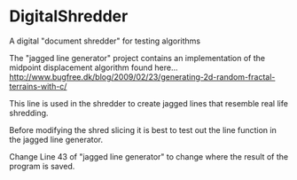 DigitalShredder
===============

A digital "document shredder" for testing algorithms


The "jagged line generator" project contains an implementation of the 
midpoint displacement algorithm found here... 
http://www.bugfree.dk/blog/2009/02/23/generating-2d-random-fractal-terrains-with-c/

This line is used in the shredder to create jagged lines that resemble real life shredding.

Before modifying the shred slicing it is best to test out the line function in the jagged line generator.

Change Line 43 of "jagged line generator" to change where the result of the program is saved.